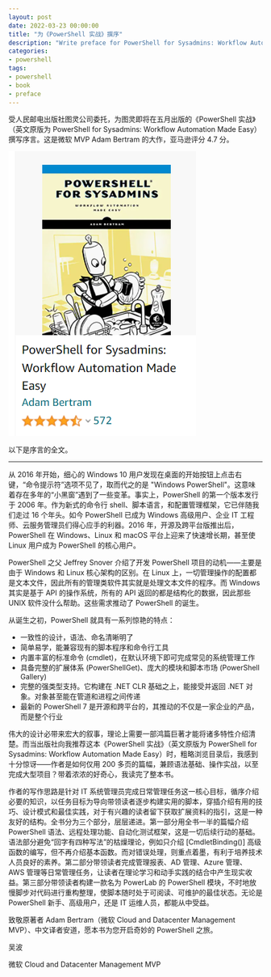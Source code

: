 ```yaml
---
layout: post
date: 2022-03-23 00:00:00
title: "为《PowerShell 实战》撰序"
description: "Write preface for PowerShell for Sysadmins: Workflow Automation Made Easy"
categories:
- powershell
tags:
- powershell
- book
- preface
---
```

受人民邮电出版社图灵公司委托，为图灵即将在五月出版的《PowerShell 实战》（英文原版为 PowerShell for Sysadmins: Workflow Automation Made Easy）撰写序言。这是微软 MVP Adam Bertram 的大作，亚马逊评分 4.7 分。

![PowerShell for Sysadmins: Workflow Automation Made Easy](/img/2022-03-23-write-preface-for-powershell-for-sysadmins-workflow-automation-made-easy.jpg)

以下是序言的全文。

---
从 2016 年开始，细心的 Windows 10 用户发现在桌面的开始按钮上点击右键，“命令提示符”选项不见了，取而代之的是 "Windows PowerShell"。这意味着存在多年的“小黑窗”遇到了一些变革。事实上，PowerShell 的第一个版本发行于 2006 年。作为新式的命令行 shell、脚本语言，和配置管理框架，它已伴随我们走过 16 个年头。如今 PowerShell 已成为 Windows 高级用户、企业 IT 工程师、云服务管理员们得心应手的利器。2016 年，开源及跨平台版推出后，PowerShell 在 Windows、Linux 和 macOS 平台上迎来了快速增长期，甚至使 Linux 用户成为 PowerShell 的核心用户。

PowerShell 之父 Jeffrey Snover 介绍了开发 PowerShell 项目的动机——主要是由于 Windows 和 Linux 核心架构的区别。在 Linux 上，一切管理操作的配置都是文本文件，因此所有的管理类软件其实就是处理文本文件的程序。而 Windows 其实是基于 API 的操作系统，所有的 API 返回的都是结构化的数据，因此那些 UNIX 软件没什么帮助。这些需求推动了 PowerShell 的诞生。

从诞生之初，PowerShell 就具有一系列惊艳的特点：

- 一致性的设计，语法、命名清晰明了
- 简单易学，能兼容现有的脚本程序和命令行工具
- 内置丰富的标准命令 (cmdlet)，在默认环境下即可完成常见的系统管理工作
- 具备完整的扩展体系 (PowerShellGet)、庞大的模块和脚本市场 (PowerShell Gallery)
- 完整的强类型支持。它构建在 .NET CLR 基础之上，能接受并返回 .NET 对象。对象甚至能在管道和进程之间传递
- 最新的 PowerShell 7 是开源和跨平台的，其推动的不仅是一家企业的产品，而是整个行业

伟大的设计必带来宏大的叙事，理论上需要一部鸿篇巨著才能将诸多特性介绍清楚。而当出版社向我推荐这本《PowerShell 实战》（英文原版为 PowerShell for Sysadmins: Workflow Automation Made Easy）时，粗略浏览目录后，我感到十分惊讶——作者是如何仅用 200 多页的篇幅，兼顾语法基础、操作实战，以至完成大型项目？带着浓浓的好奇心，我读完了整本书。

作者的写作思路是针对 IT 系统管理员完成日常管理任务这一核心目标，循序介绍必要的知识，以任务目标为导向带领读者逐步构建实用的脚本，穿插介绍有用的技巧、设计模式和最佳实践，对于有兴趣的读者留下获取扩展资料的指引，这是一种友好的结构。全书分为三个部分，层层递进。第一部分用全书一半的篇幅介绍 PowerShell 语法、远程处理功能、自动化测试框架，这是一切后续行动的基础。语法部分避免“回字有四种写法”的枯燥理论，例如只介绍 [CmdletBinding()] 高级函数的编写，但不再介绍基本函数。而对错误处理，则重点着墨，有利于培养技术人员良好的素养。第二部分带领读者完成管理报表、AD 管理、Azure 管理、AWS 管理等日常管理任务，让读者在理论学习和动手实践的结合中产生现实收益。第三部分带领读者构建一款名为 PowerLab 的 PowerShell 模块，不时地放慢脚步对代码进行重构整理，使脚本随时处于可阅读、可维护的最佳状态。无论是 PowerShell 新手、高级用户，还是 IT 运维人员，都能从中受益。

致敬原著者 Adam Bertram（微软 Cloud and Datacenter Management MVP）、中文译者安道，愿本书为您开启奇妙的 PowerShell 之旅。

吴波

微软 Cloud and Datacenter Management MVP
